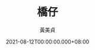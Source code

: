 ---
issue: 441
title: 橋仔
author: 黃美貞
language: 四縣
date: 2021-08-12T00:00:00.000+08:00
topic: 抒懷
difficulty: 2
wikidata: Q131449247
wikidata_link: https://www.wikidata.org/wiki/Q131449247
---